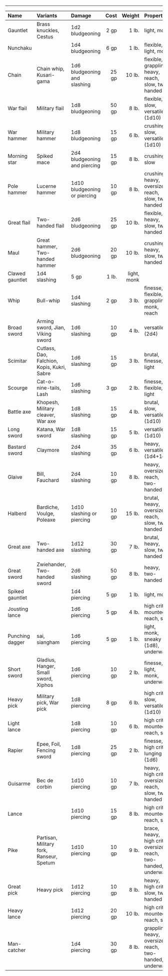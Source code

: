 ___
| Name | Variants | Damage | Cost | Weight | Properties |
|:-|:-|:-|-:|-:|:-|
| Gauntlet | Brass knuckles, Cestus | 1d2 bludgeoning | 2 gp | 1 lb. | light, monk |
| Nunchaku | | 1d4 bludgeoning | 6 gp | 1 lb. | flexible, light, monk |
| Chain | Chain whip, Kusari-gama | 1d6 bludgeoning and slashing | 25 gp | 10 lb. | flexible, grappling, heavy, reach, slow, two-handed |
| War flail | Military flail | 1d8 bludgeoning | 50 gp | 8 lb. | flexible, slow, versatile (1d10)
| War hammer | Military hammer | 1d8 bludgeoning | 15 gp | 6 lb. | crushing, slow, versatile (1d10) |
| Morning star | Spiked mace | 2d4 bludgeoning and piercing | 15 gp | 8 lb. | crushing, slow |
| Pole hammer | Lucerne hammer | 1d10 bludgeoning or piercing | 10 gp | 8 lb. | crushing, heavy, oversized, reach, slow, two-handed |
| Great flail | Two-handed flail | 2d6 bludgeoning | 25 gp | 10 lb. | flexible, heavy, slow, two-handed |
| Maul| Great hammer, Two-handed hammer | 2d6 bludgeoning | 20 gp | 10 lb. | crushing, heavy, slow, two-handed |
| Clawed gauntlet | 1d4 slashing | 5 gp | 1 lb. | light, monk |
| Whip | Bull-whip | 1d4 slashing | 2 gp | 3 lb. | finesse, flexible, grappling, monk, reach |
| Broad sword | Arming sword, Jian, Viking sword| 1d6 slashing | 10 gp | 4 lb. | versatile (2d4) |
| Scimitar | Cutlass, Dao, Falchion, Kopis, Kukri, Sabre | 1d6 slashing | 15 gp | 3 lb. | brutal, finesse, light |
| Scourge | Cat-o-nine-tails, Lash | 1d6 slashing | 3 gp | 2 lb. | finesse, flexible, light |
| Battle axe | Khopesh, Military cleaver, War axe | 1d8 slashing | 15 gp | 4 lb. | brutal, slow, versatile (1d10) |
| Long sword | Katana, War sword | 1d8 slashing | 15 gp | 5 lb. | versatile (1d10) |
| Bastard sword | Claymore | 2d4 slashing | 35 gp | 6 lb. | heavy, versatile (1d4+1d6) |
| Glaive | Bill, Fauchard | 2d4 slashing | 10 gp | 8 lb. | heavy, oversized, reach, two-handed |
| Halberd | Bardiche, Voulge, Poleaxe | 1d10 slashing or piercing | 10 gp | 15 lb. | brutal, heavy, oversized, reach, slow, two-handed |
| Great axe | Two-handed axe | 1d12 slashing | 30 gp | 7 lb. | brutal, heavy, slow, two-handed |
| Great sword | Zwiehander, Two-handed sword | 2d6 slashing | 50 gp | 8 lb. | heavy, two-handed |
| Spiked gauntlet | | 1d4 piercing | 5 gp | 1 lb. | light, monk |
| Jousting lance | | 1d6 piercing | 5 gp | 4 lb. | high crit, mounted, reach, slow |
| Punching dagger | sai, siangham | 1d6 piercing | 5 gp | 1 lb. | light, monk, sneaky (1d8), underwater |
| Short sword | Gladius, Hanger, Small sword, Xiphos | 1d6 piercing | 10 gp | 2 lb. | finesse, light, monk, underwater |
| Heavy pick | Military pick, War pick | 1d8 piercing | 8 gp | 6 lb. | high crit, slow, versatile (1d10) |
| Light lance | | 1d8 piercing | 10 gp | 6 lb. | high crit, mounted, reach, slow |
| Rapier | Epee, Foil, Fencing sword | 1d8 piercing | 25 gp | 2 lb. | finesse, high crit, lunging (1d6) |
| Guisarme | Bec de corbin | 1d10 piercing | 10 gp | 7 lb. | heavy, high crit, oversized, reach, slow, two-handed |
| Lance | | 1d10 piercing | 15 gp | 8 lb. | high crit, mounted, reach, slow |
| Pike | Partisan, Military fork, Ranseur, Spetum | 1d10 piercing | 10 gp | 9 lb. | brace, heavy, high crit, oversized, reach, two-handed, underwater |
| Great pick | Heavy pick | 1d12 piercing | 10 gp | 8 lb. | heavy, high crit, slow, two-handed |
| Heavy lance | | 1d12 piercing | 20 gp | 10 lb. | high crit, mounted, reach, slow |
| Man-catcher | | 1d4 piercing | 30 gp | 8 lb. | grappling, heavy, oversized, reach, two-handed, underwater |
